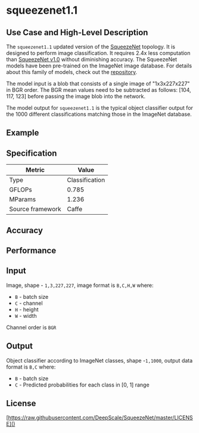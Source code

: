 # squeezenet1.1

## Use Case and High-Level Description

The `squeezenet1.1` updated version of the [SqueezeNet](https://arxiv.org/pdf/1602.07360) topology. It is designed to perform image classification.  It requires 2.4x less computation than [SqueezeNet v1.0](../squeezenet1.0/squeezenet1.0.md) without diminishing accuracy. The SqueezeNet models have been pre-trained on the ImageNet image database. For details about this family of models, check out the [repository](https://github.com/DeepScale/SqueezeNet).

The model input is a blob that consists of a single image of "1x3x227x227" in BGR order. The BGR mean values need to be subtracted as follows: [104, 117, 123] before passing the image blob into the network.

The model output for `squeezenet1.1` is the typical object classifier output for the 1000 different classifications matching those in the ImageNet database.

## Example

## Specification

| Metric            | Value         |
|-------------------|---------------|
| Type              | Classification|
| GFLOPs            | 0.785         |
| MParams           | 1.236         |
| Source framework  | Caffe         |

## Accuracy

## Performance

## Input

Image, shape - `1,3,227,227`, image format is `B,C,H,W` where:

- `B` - batch size
- `C` - channel
- `H` - height
- `W` - width

Channel order is `BGR`

## Output

Object classifier according to ImageNet classes, shape -`1,1000`, output data format is `B,C` where:

- `B` - batch size
- `C` - Predicted probabilities for each class in  [0, 1] range

## License

[https://raw.githubusercontent.com/DeepScale/SqueezeNet/master/LICENSE]()
